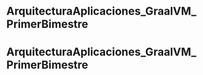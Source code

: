 # ArquitecturaAplicaciones_GraalVM_PrimerBimestre
# ArquitecturaAplicaciones_GraalVM_PrimerBimestre

